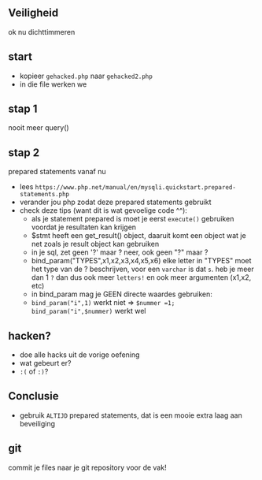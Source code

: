 ## Veiligheid

ok nu dichttimmeren

## start

- kopieer `gehacked.php` naar `gehacked2.php`
- in die file werken we

## stap 1

nooit meer query()

## stap 2

prepared statements vanaf nu
- lees `https://www.php.net/manual/en/mysqli.quickstart.prepared-statements.php`
- verander jou php zodat deze prepared statements gebruikt
- check deze tips (want dit is wat gevoelige code ^^):
    * als je statement prepared is moet je eerst `execute()` gebruiken voordat je resultaten kan krijgen
    * $stmt heeft een get_result() object, daaruit komt een object wat je net zoals je result object kan gebruiken
    * in je sql, zet geen '?' maar ? neer, ook geen "?" maar ?
    * bind_param("TYPES",x1,x2,x3,x4,x5,x6) elke letter in "TYPES" moet het type van de ? beschrijven, voor een `varchar` is dat `s`. heb je meer dan 1 `?` dan dus ook meer `letters!` en ook meer argumenten (x1,x2, etc)
    * in bind_param mag je GEEN directe waardes gebruiken:
    - `bind_param("i",1)` werkt niet => `$nummer =1; bind_param("i",$nummer)` werkt wel 

## hacken?

- doe alle hacks uit de vorige oefening
- wat gebeurt er?
- `:(` of `:)`?

## Conclusie

- gebruik `ALTIJD` prepared statements, dat is een mooie extra laag aan beveiliging

## git

commit je files naar je git repository voor de vak!